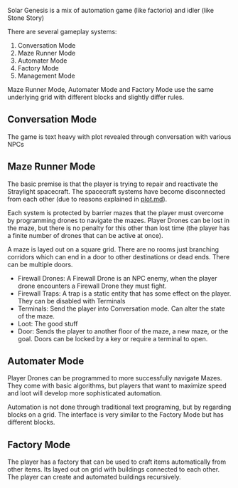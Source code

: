 Solar Genesis is a mix of automation game (like factorio) and idler (like Stone Story)

There are several gameplay systems:

1. Conversation Mode
1. Maze Runner Mode
1. Automater Mode
1. Factory Mode
1. Management Mode

Maze Runner Mode, Automater Mode and Factory Mode use the same underlying grid with different blocks and slightly differ rules.

## Conversation Mode
The game is text heavy with plot revealed through conversation with various NPCs

## Maze Runner Mode

The basic premise is that the player is trying to repair and reactivate the Straylight spacecraft. The spacecraft systems have become disconnected from each other (due to reasons explained in [plot.md](plot.md)).

Each system is protected by barrier mazes that the player must overcome by programming drones to navigate the mazes. Player Drones can be lost in the maze, but there is no penalty for this other than lost time (the player has a finite number of drones that can be active at once).

A maze is layed out on a square grid. There are no rooms just branching corridors which can end in a door to other destinations or dead ends. There can be multiple doors.

- Firewall Drones: A Firewall Drone is an NPC enemy, when the player drone encounters a Firewall Drone they must fight.
- Firewall Traps: A trap is a static entity that has some effect on the player. They can be disabled with Terminals
- Terminals: Send the player into Conversation mode. Can alter the state of the maze.
- Loot: The good stuff
- Door: Sends the player to another floor of the maze, a new maze, or the goal. Doors can be locked by a key or require a terminal to open.

## Automater Mode

Player Drones can be programmed to more successfully navigate Mazes. They come with basic algorithms, but players that want to maximize speed and loot will develop more sophisticated automation.

Automation is not done through traditional text programing, but by regarding blocks on a grid. The interface is very similar to the Factory Mode but has different blocks.

## Factory Mode

The player has a factory that can be used to craft items automatically from other items. Its layed out on grid with buildings connected to each other. The player can create and automated buildings recursively.